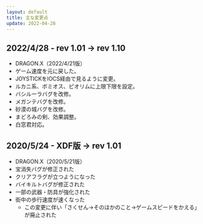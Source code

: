 ```yaml
---
layout: default
title: 主な変更点
update: 2022-04-28
---
```


## 2022/4/28 - rev 1.01 → rev 1.10

* DRAGON.X（2022/4/21版）
* ゲーム速度を元に戻した。
* JOYSTICKをIOCS経由で見るように変更。
* ルカニ系、ボミオス、ピオリムに上限下限を設定。
* バシルーラバグを改修。
* メガンテバグを改修。
* 砂漠の城バグを改修。
* まどろみの剣、効果調整。
* 白窓君対応。

## 2020/5/24 - XDF版 → rev 1.01

* DRAGON.X（2020/5/21版）
* 宝消失バグが修正された
* クリアフラグが立つようになった
* バイキルトバグが修正された
* 一部の武器・防具が強化された
* 街中の歩行速度が速くなった
	* この変更に伴い「さくせん→そのほかのこと→ゲームスピードをかえる」が廃止された
